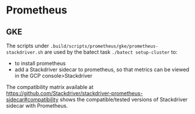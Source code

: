 # Prometheus

## GKE

The scripts under `.build/scripts/prometheus/gke/prometheus-stackdriver.sh` are used by the batect task `./batect setup-cluster` to:

* to install prometheus
* add a Stackdriver sidecar to prometheus, so that metrics can be viewed in the GCP console>Stackdriver

The compatibility matrix available at <https://github.com/Stackdriver/stackdriver-prometheus-sidecar#compatibility> shows the compatible/tested versions of Stackdriver sidecar with Prometheus.
